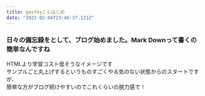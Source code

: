 ```yaml
---
title: gastbyことはじめ
date: "2021-02-04T23:46:37.121Z"
---
```


### 日々の備忘録をとして、ブログ始めました。Mark Downって書くの簡単なんですね
HTMLより学習コスト低そうなイメージです  
サンプルごと丸上げするというものすごくやる気のない状態からのスタートですが、  
簡単な方がブログ続けやすいのでこれくらいの脱力感で！
